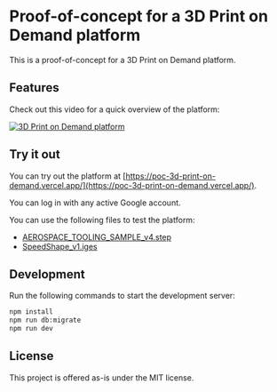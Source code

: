 # Proof-of-concept for a 3D Print on Demand platform

This is a proof-of-concept for a 3D Print on Demand platform.

## Features

Check out this video for a quick overview of the platform:

[![3D Print on Demand platform](https://img.youtube.com/vi/1Q6Q6Q1Z9ZI/0.jpg)](https://www.youtube.com/watch?v=1Q6Q6Q1Z9ZI)

## Try it out

You can try out the platform at [https://poc-3d-print-on-demand.vercel.app/](https://poc-3d-print-on-demand.vercel.app/).

You can log in with any active Google account.

You can use the following files to test the platform:

- [AEROSPACE_TOOLING_SAMPLE_v4.step](./demo_resources/AEROSPACE_TOOLING_SAMPLE_v4.step)
- [SpeedShape_v1.iges](./demo_resources/SpeedShape_v1.iges)

## Development

Run the following commands to start the development server:

```bash
npm install
npm run db:migrate
npm run dev
```

## License

This project is offered as-is under the MIT license.
